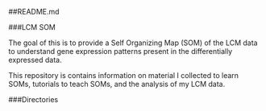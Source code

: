 ##README.md

###LCM SOM 

The goal of this is to provide a Self Organizing Map (SOM) of the LCM data to understand gene expression patterns present in the differentially expressed data.  

This repository is contains information on material I collected to learn SOMs, tutorials to teach SOMs, and the analysis of my LCM data.  

###Directories